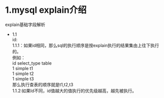 <h1>1.mysql explain介绍</h1>
explain基础字段解析
<ul>
<li>1.1 
<br/>id:
<br/>
1.1.1：如果id相同，那么sql的执行顺序是按explain执行的结果集由上往下执行的。<br/>
例如：<br/>
id  select_type  table<br/>
1      simple      t1<br/>
1      simple      t2<br/>
1      simple      t3<br/>
那么执行查表的顺序就是t1,t2,t3<br/>
1.1.2:如果Id不同，id值越大的值执行的优先级越高，越先被执行。
</li>

</ul>
